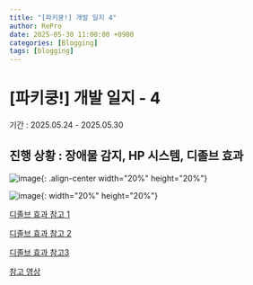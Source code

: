 ```yaml
---
title: "[파키쿵!] 개발 일지 4"
author: RePro
date: 2025-05-30 11:00:00 +0900
categories: [Blogging]
tags: [blogging]
---
```


# [파키쿵!] 개발 일지 - 4

기간 : 2025.05.24 - 2025.05.30

진행 상황 : 장애물 감지, HP 시스템, 디졸브 효과
---

![image](../../asset/img/디졸브1.png){: .align-center width="20%" height="20%"}

![image](../../asset/img/디졸브2.png){: width="20%" height="20%"}



[디졸브 효과 참고 1](https://mj119.tistory.com/177)

[디졸브 효과 참고 2](https://gdev.tistory.com/16)

[디졸브 효과 참고3](https://dev-vcs.tistory.com/entry/%EA%B2%8C%EC%9E%84-%EA%B0%9C%EB%B0%9C-%EC%9C%A0%EB%8B%88%ED%8B%B0-%EC%89%90%EC%9D%B4%EB%8D%94-%EA%B7%B8%EB%9E%98%ED%94%84-3-Dissolve-Shader)

[참고 영상](https://www.youtube.com/watch?v=1fQzBYepKrY)